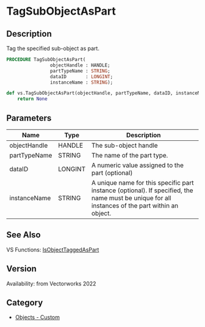# TagSubObjectAsPart

## Description
Tag the specified sub-object as part.

```pascal
PROCEDURE TagSubObjectAsPart(
				objectHandle : HANDLE;
				partTypeName : STRING;
				dataID       : LONGINT;
				instanceName : STRING);
```

```python
def vs.TagSubObjectAsPart(objectHandle, partTypeName, dataID, instanceName):
    return None
```

## Parameters
|Name|Type|Description|
|---|---|---|
|objectHandle|HANDLE|The sub-object handle|
|partTypeName|STRING|The name of the part type.|
|dataID|LONGINT|A numeric value assigned to the part (optional)|
|instanceName|STRING|A unique name for this specific part instance (optional). If specified, the name must be unique for all instances of the part within an object.|

## See Also
VS Functions:
[IsObjectTaggedAsPart](IsObjectTaggedAsPart.md)

## Version
Availability: from Vectorworks 2022

## Category
* [Objects - Custom](../Categories/Objects%20-%20Custom.md)
